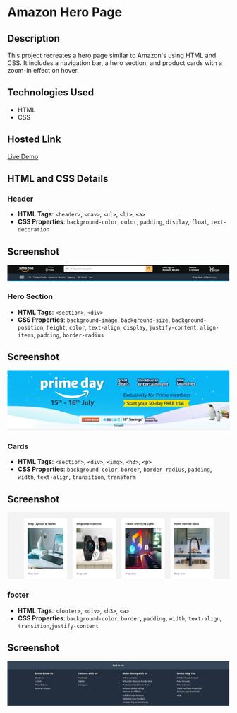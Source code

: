 # Amazon Hero Page

## Description
This project recreates a hero page similar to Amazon's using HTML and CSS. It includes a navigation bar, a hero section, and product cards with a zoom-in effect on hover.

## Technologies Used
- HTML
- CSS

## Hosted Link
[Live Demo](https://deepesh-pundir8898.github.io/Weekly_test-5/)

## HTML and CSS Details



### Header
- **HTML Tags**: `<header>`, `<nav>`, `<ul>`, `<li>`, `<a>`
- **CSS Properties**: `background-color`, `color`, `padding`, `display`, `float`, `text-decoration`
## Screenshot

![Screenshot](screenshots/Screenshot_1.png)


### Hero Section
- **HTML Tags**: `<section>`, `<div>`
- **CSS Properties**: `background-image`, `background-size`, `background-position`, `height`, `color`, `text-align`, `display`, `justify-content`, `align-items`, `padding`, `border-radius`

## Screenshot
![Screenshot](screenshots/Screenshot_2.png)

### Cards
- **HTML Tags**: `<section>`, `<div>`, `<img>`, `<h3>`, `<p>`
- **CSS Properties**: `background-color`, `border`, `border-radius`, `padding`, `width`, `text-align`, `transition`, `transform`

## Screenshot
![Screenshot](screenshots/Screenshot_3.png)


### footer
- **HTML Tags**: `<footer>`, `<div>`, `<h3>`, `<a>`
- **CSS Properties**: `background-color`, `border`,  `padding`, `width`, `text-align`, `transition`,`justify-content`

## Screenshot
![Screenshot](screenshots/Screenshot_4.png)


